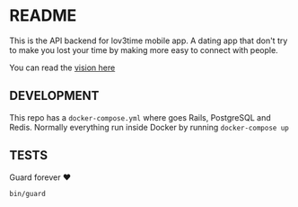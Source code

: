 # README
This is the API backend for lov3time mobile app. A dating app that don't try to
make you lost your time by making more easy to connect with people.

You can read the [vision here](VISION.md)

## DEVELOPMENT
This repo has a `docker-compose.yml` where goes Rails, PostgreSQL and Redis.
Normally everything run inside Docker by running `docker-compose up`


## TESTS
Guard forever :heart:
```
bin/guard
```

